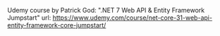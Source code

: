 Udemy course by Patrick God: ".NET 7 Web API & Entity Framework Jumpstart"
url: https://www.udemy.com/course/net-core-31-web-api-entity-framework-core-jumpstart/
